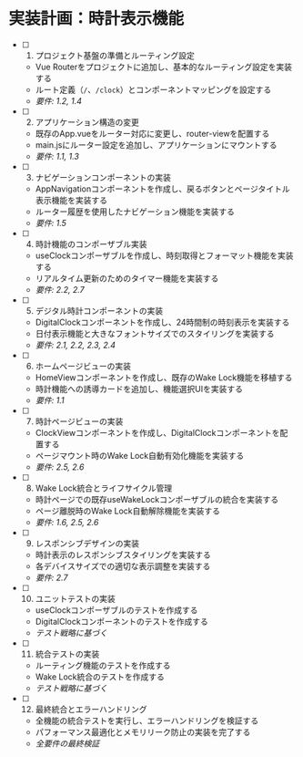 # 実装計画：時計表示機能

- [ ] 1. プロジェクト基盤の準備とルーティング設定
  - Vue Routerをプロジェクトに追加し、基本的なルーティング設定を実装する
  - ルート定義（`/`、`/clock`）とコンポーネントマッピングを設定する
  - _要件: 1.2, 1.4_

- [ ] 2. アプリケーション構造の変更
  - 既存のApp.vueをルーター対応に変更し、router-viewを配置する
  - main.jsにルーター設定を追加し、アプリケーションにマウントする
  - _要件: 1.1, 1.3_

- [ ] 3. ナビゲーションコンポーネントの実装
  - AppNavigationコンポーネントを作成し、戻るボタンとページタイトル表示機能を実装する
  - ルーター履歴を使用したナビゲーション機能を実装する
  - _要件: 1.5_

- [ ] 4. 時計機能のコンポーザブル実装
  - useClockコンポーザブルを作成し、時刻取得とフォーマット機能を実装する
  - リアルタイム更新のためのタイマー機能を実装する
  - _要件: 2.2, 2.7_

- [ ] 5. デジタル時計コンポーネントの実装
  - DigitalClockコンポーネントを作成し、24時間制の時刻表示を実装する
  - 日付表示機能と大きなフォントサイズでのスタイリングを実装する
  - _要件: 2.1, 2.2, 2.3, 2.4_

- [ ] 6. ホームページビューの実装
  - HomeViewコンポーネントを作成し、既存のWake Lock機能を移植する
  - 時計機能への誘導カードを追加し、機能選択UIを実装する
  - _要件: 1.1_

- [ ] 7. 時計ページビューの実装
  - ClockViewコンポーネントを作成し、DigitalClockコンポーネントを配置する
  - ページマウント時のWake Lock自動有効化機能を実装する
  - _要件: 2.5, 2.6_

- [ ] 8. Wake Lock統合とライフサイクル管理
  - 時計ページでの既存useWakeLockコンポーザブルの統合を実装する
  - ページ離脱時のWake Lock自動解除機能を実装する
  - _要件: 1.6, 2.5, 2.6_

- [ ] 9. レスポンシブデザインの実装
  - 時計表示のレスポンシブスタイリングを実装する
  - 各デバイスサイズでの適切な表示調整を実装する
  - _要件: 2.7_

- [ ] 10. ユニットテストの実装
  - useClockコンポーザブルのテストを作成する
  - DigitalClockコンポーネントのテストを作成する
  - _テスト戦略に基づく_

- [ ] 11. 統合テストの実装
  - ルーティング機能のテストを作成する
  - Wake Lock統合のテストを作成する
  - _テスト戦略に基づく_

- [ ] 12. 最終統合とエラーハンドリング
  - 全機能の統合テストを実行し、エラーハンドリングを検証する
  - パフォーマンス最適化とメモリリーク防止の実装を完了する
  - _全要件の最終検証_